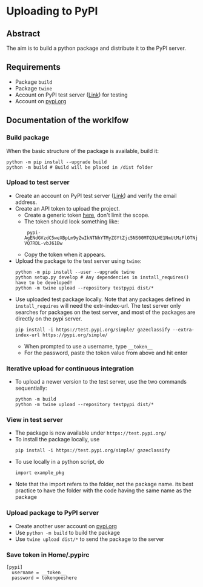 # Uploading to PyPI

## Abstract 
The aim is to build a python package and distribute it to the PyPI server.

## Requirements
- Package `build`
- Package `twine`
- Account on PyPI test server ([Link](https://test.pypi.org/account/register/)) for testing
- Account on [pypi.org](https://pypi.org/)

## Documentation of the worklfow
### Build package
When the basic structure of the package is available, build it:

```
python -m pip install --upgrade build
python -m build # Build will be placed in /dist folder
```

### Upload to test server
- Create an account on PyPI test server ([Link](https://test.pypi.org/account/register/)) and verify the email address.
- Create an API token to upload the project.
  - Create a generic token [here](https://test.pypi.org/manage/account/#api-tokens), don't limit the scope.
  - The token should look something like: 
	```
	 pypi-AgENdGVzdC5weXBpLm9yZwIkNTNhYTMyZGYtZjc5NS00MTQ3LWE1NmUtMzFlOTNjNjVjM2M3AAIleyJwZXJtaXNzaW9ucyI6ICJ1c2VyIiwgInZlcnNpb24iOiAxfQAABiCVwABy7sbG2hJUWkieMCfrQfm6WNl-VQ7RDL-vbJ61Bw
	 ```
  - Copy the token when it appears.
- Upload the package to the test server using `twine`:
	```
	python -m pip install --user --upgrade twine
    python setup.py develop # Any dependencies in install_requires() have to be developed!
	python -m twine upload --repository testpypi dist/*
	```
- Use uploaded test package locally. Note that any packages defined in `install_requires` will need the extr-index-url.
  The test server only searches for packages on the test server, and most of the packages are directly on the pypi server.
 	```
    pip install -i https://test.pypi.org/simple/ gazeclassify --extra-index-url https://pypi.org/simple/
	```
  - When prompted to use a username, type `__token__`
  - For the password, paste the token value from above and hit enter

### Iterative upload for continuous integration
- To upload a newer version to the test server, use the two commands sequentially:
  ```
  python -m build
  python -m twine upload --repository testpypi dist/*
  ```

### View in test server
- The package is now available under `https://test.pypi.org/`
- To install the package locally, use
	```
	pip install -i https://test.pypi.org/simple/ gazeclassify
	```
- To use locally in a python script, do
	```
	import example_pkg
	```
- Note that the import refers to the folder, not the package name. its best practice to have the folder with the code having the same name as the package

### Upload package to PyPI server
- Create another user account on [pypi.org](https://pypi.org/)
- Use `python -m build` to build the package
- Use `twine upload dist/*` to send the package to the server

### Save token in Home/.pypirc
```
[pypi]
  username = __token__
  password = tokengoeshere
```